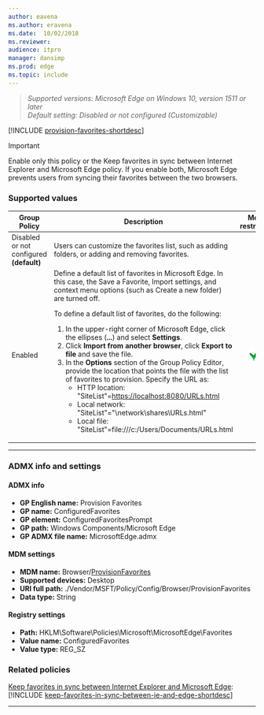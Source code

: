 ```yaml
---
author: eavena
ms.author: eravena
ms.date:  10/02/2018
ms.reviewer:
audience: itpro
manager: dansimp
ms.prod: edge
ms.topic: include
---
```


<!-- ## Provision Favorites -->
> *Supported versions: Microsoft Edge on Windows 10, version 1511 or later*<br>
> *Default setting:  Disabled or not configured (Customizable)*

[!INCLUDE [provision-favorites-shortdesc](../shortdesc/provision-favorites-shortdesc.md)]


> [!IMPORTANT]
> Enable only this policy or the Keep favorites in sync between Internet Explorer and Microsoft Edge policy. If you enable both, Microsoft Edge prevents users from syncing their favorites between the two browsers.

### Supported values

|                Group Policy                 |                                                                                                                                                                                                                                                                                                                                                                                                                    Description                                                                                                                                                                                                                                                                                                                                                                                                                     |                 Most restricted                  |
|---------------------------------------------|----------------------------------------------------------------------------------------------------------------------------------------------------------------------------------------------------------------------------------------------------------------------------------------------------------------------------------------------------------------------------------------------------------------------------------------------------------------------------------------------------------------------------------------------------------------------------------------------------------------------------------------------------------------------------------------------------------------------------------------------------------------------------------------------------------------------------------------------------|:------------------------------------------------:|
| Disabled or not configured<br>**(default)** |                                                                                                                                                                                                                                                                                                                                                                         Users can customize the favorites list, such as adding folders, or adding and removing favorites.                                                                                                                                                                                                                                                                                                                                                                          |                                                  |
|                   Enabled                   | Define a default list of favorites in Microsoft Edge. In this case, the Save a Favorite, Import settings, and context menu options (such as Create a new folder) are turned off.<p>To define a default list of favorites, do the following:<ol><li>In the upper-right corner of Microsoft Edge, click the ellipses (**...**) and select **Settings**.</li><li>Click **Import from another browser**, click **Export to file** and save the file.</li><li>In the **Options** section of the Group Policy Editor, provide the location that points the file with the list of favorites to provision.  Specify the URL as: <ul><li>HTTP location: "SiteList"=<https://localhost:8080/URLs.html></li><li>Local network: "SiteList"="\network\shares\URLs.html"</li><li>Local file: "SiteList"=file:///c:/Users/Documents/URLs.html</li></ul></li></ol> | ![Most restricted value](../images/check-gn.png) |

---

### ADMX info and settings
#### ADMX info
- **GP English name:** Provision Favorites
- **GP name:** ConfiguredFavorites
- **GP element:** ConfiguredFavoritesPrompt
- **GP path:** Windows Components/Microsoft Edge
- **GP ADMX file name:** MicrosoftEdge.admx

#### MDM settings
- **MDM name:** Browser/[ProvisionFavorites](https://docs.microsoft.com/windows/client-management/mdm/policy-csp-browser#browser-provisionfavorites)
- **Supported devices:** Desktop
- **URI full path:** ./Vendor/MSFT/Policy/Config/Browser/ProvisionFavorites
- **Data type:** String

#### Registry settings
- **Path:** HKLM\Software\Policies\Microsoft\MicrosoftEdge\Favorites
- **Value name:** ConfiguredFavorites
- **Value type:** REG_SZ

### Related policies
[Keep favorites in sync between Internet Explorer and Microsoft Edge](../available-policies.md#keep-favorites-in-sync-between-internet-explorer-and-microsoft-edge): [!INCLUDE [keep-favorites-in-sync-between-ie-and-edge-shortdesc](../shortdesc/keep-favorites-in-sync-between-ie-and-edge-shortdesc.md)]

<hr>
